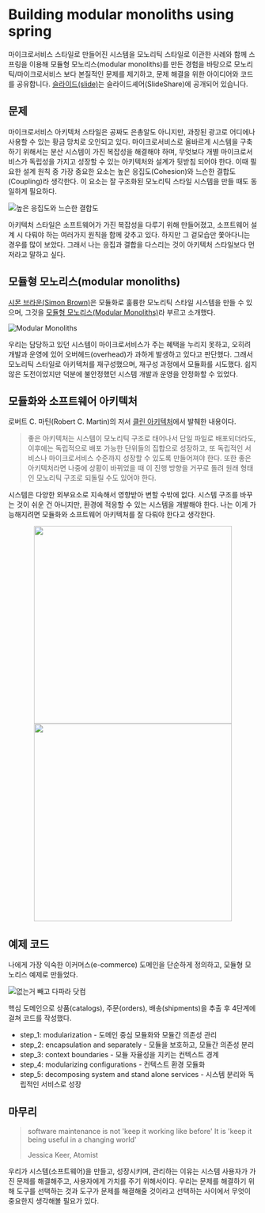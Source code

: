 # Building modular monoliths using spring

마이크로서비스 스타일로 만들어진 시스템을 모노리틱 스타일로 이관한 사례와 함께 스프링을 이용해 모듈형 모노리스(modular monoliths)를 만든 경험을 바탕으로 모노리틱/마이크로서비스 보다 본질적인 문제를 제기하고, 문제 해결을 위한 아이디어와 코드를 공유합니다. [슬라이드(slide)](https://www.slideshare.net/arawnkr/ss-224478403)는 슬라이드셰어(SlideShare)에 공개되어 있습니다.

## 문제

마이크로서비스 아키텍처 스타일은 공짜도 은총알도 아니지만, 과장된 광고로 어디에나 사용할 수 있는 황금 망치로 오인되고 있다. 마이크로서비스로 올바르게 시스템을 구축하기 위해서는 분산 시스템이 가진 복잡성을 해결해야 하며, 무엇보다 개별 마이크로서비스가 독립성을 가지고 성장할 수 있는 아키텍처와 설계가 뒷받침 되어야 한다. 이때 필요한 설계 원칙 중 가장 중요한 요소는 높은 응집도(Cohesion)와 느슨한 결합도(Coupling)라 생각한다. 이 요소는 잘 구조화된 모노리틱 스타일 시스템을 만들 때도 동일하게 필요하다.

![높은 응집도와 느슨한 결합도](.README/cohesion_coupling.jpeg)

아키텍처 스타일은 소프트웨어가 가진 복잡성을 다루기 위해 만들어졌고, 소프트웨어 설계 시 다뤄야 하는 여러가지 원칙을 함께 갖추고 있다. 하지만 그 겉모습만 쫓아다니는 경우를 많이 보았다. 그래서 나는 응집과 결합을 다스리는 것이 아키텍처 스타일보다 먼저라고 말하고 싶다.

## 모듈형 모노리스(modular monoliths) 

[시몬 브라운(Simon Brown)](https://simonbrown.je)은 모듈화로 훌륭한 모노리틱 스타일 시스템을 만들 수 있으며, 그것을 [모듈형 모노리스(Modular Monoliths)](https://youtu.be/5OjqD-ow8GE)라 부르고 소개했다. 

![Modular Monoliths](.README/modular-monoliths.jpeg)

우리는 담당하고 있던 시스템이 마이크로서비스가 주는 혜택을 누리지 못하고, 오히려 개발과 운영에 있어 오버헤드(overhead)가 과하게 발생하고 있다고 판단했다. 그래서 모노리틱 스타일로 아키텍처를 재구성했으며, 재구성 과정에서 모듈화를 시도했다. 쉽지 않은 도전이었지만 덕분에 불안정했던 시스템 개발과 운영을 안정화할 수 있었다.

## 모듈화와 소프트웨어 아키텍처

로버트 C. 마틴(Robert C. Martin)의 저서 [클린 아키텍처](https://blog.insightbook.co.kr/2019/08/08/클린-아키텍처/)에서 발췌한 내용이다.

> 좋은 아키텍처는 시스템이 모노리틱 구조로 태어나서 단일 파일로 배포되더라도, 이후에는 독립적으로 배포 가능한 단위들의 집합으로 성장하고, 또 독립적인 서비스나 마이크로서비스 수준까지 성장할 수 있도록 만들어져야 한다. 또한 좋은 아키텍처라면 나중에 상황이 바뀌었을 때 이 진행 방향을 거꾸로 돌려 원래 형태인 모노리틱 구조로 되돌릴 수도 있어야 한다. 

시스템은 다양한 외부요소로 지속해서 영향받아 변할 수밖에 없다. 시스템 구조를 바꾸는 것이 쉬운 건 아니지만, 환경에 적응할 수 있는 시스템을 개발해야 한다. 나는 이게 가능해지려면 모듈화와 소프트웨어 아키텍처를 잘 다뤄야 한다고 생각한다.

<div align="center">
    <p float="left">
        <img width="400px" src=".README/modularity.jpeg"/>
        <img width="400px" src=".README/software-architecture.jpeg"/>
    </p>
</div>

## 예제 코드

나에게 가장 익숙한 이커머스(e-commerce) 도메인을 단순하게 정의하고, 모듈형 모노리스 예제로 만들었다.

![없는거 빼고 다파라 닷컴](.README/e-commerce.jpeg)

핵심 도메인으로 상품(catalogs), 주문(orders), 배송(shipments)을 추출 후 4단계에 걸쳐 코드를 작성했다.  

* step_1: modularization - 도메인 중심 모듈화와 모듈간 의존성 관리
* step_2: encapsulation and separately - 모듈을 보호하고, 모듈간 의존성 분리 
* step_3: context boundaries - 모듈 자율성을 지키는 컨텍스트 경계
* step_4: modularizing configurations  - 컨텍스트 환경 모듈화
* step_5: decomposing system and stand alone services - 시스템 분리와 독립적인 서비스로 성장

## 마무리

> software maintenance is not 'keep it working like before' 
> It is 'keep it being useful in a changing world'
>
> Jessica Keer, Atomist

 우리가 시스템(소프트웨어)을 만들고, 성장시키며, 관리하는 이유는 시스템 사용자가 가진 문제를 해결해주고, 사용자에게 가치를 주기 위해서이다. 우리는 문제를 해결하기 위해 도구를 선택하는 것과 도구가 문제를 해결해줄 것이라고 선택하는 사이에서 무엇이 중요한지 생각해볼 필요가 있다.
